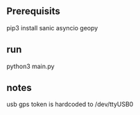 ## Prerequisits

pip3 install sanic asyncio geopy

## run

python3 main.py

## notes

usb gps token is hardcoded to /dev/ttyUSB0
